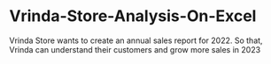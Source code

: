 # Vrinda-Store-Analysis-On-Excel
Vrinda Store wants to create an annual sales report for 2022. So that, Vrinda can understand their customers and grow more sales in 2023
